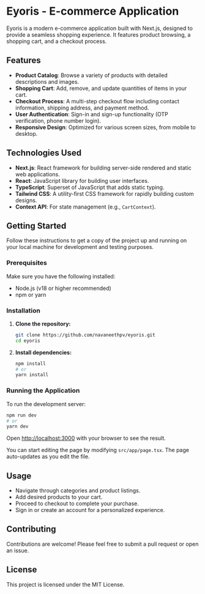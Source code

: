 # Eyoris - E-commerce Application

Eyoris is a modern e-commerce application built with Next.js, designed to provide a seamless shopping experience. It features product browsing, a shopping cart, and a checkout process.

## Features

*   **Product Catalog**: Browse a variety of products with detailed descriptions and images.
*   **Shopping Cart**: Add, remove, and update quantities of items in your cart.
*   **Checkout Process**: A multi-step checkout flow including contact information, shipping address, and payment method.
*   **User Authentication**: Sign-in and sign-up functionality (OTP verification, phone number login).
*   **Responsive Design**: Optimized for various screen sizes, from mobile to desktop.

## Technologies Used

*   **Next.js**: React framework for building server-side rendered and static web applications.
*   **React**: JavaScript library for building user interfaces.
*   **TypeScript**: Superset of JavaScript that adds static typing.
*   **Tailwind CSS**: A utility-first CSS framework for rapidly building custom designs.
*   **Context API**: For state management (e.g., `CartContext`).

## Getting Started

Follow these instructions to get a copy of the project up and running on your local machine for development and testing purposes.

### Prerequisites

Make sure you have the following installed:

*   Node.js (v18 or higher recommended)
*   npm or yarn

### Installation

1.  **Clone the repository:**

    ```bash
    git clone https://github.com/navaneethpv/eyoris.git
    cd eyoris
    ```

2.  **Install dependencies:**

    ```bash
    npm install
    # or
    yarn install
    ```

### Running the Application

To run the development server:

```bash
npm run dev
# or
yarn dev
```

Open [http://localhost:3000](http://localhost:3000) with your browser to see the result.

You can start editing the page by modifying `src/app/page.tsx`. The page auto-updates as you edit the file.

## Usage

*   Navigate through categories and product listings.
*   Add desired products to your cart.
*   Proceed to checkout to complete your purchase.
*   Sign in or create an account for a personalized experience.

## Contributing

Contributions are welcome! Please feel free to submit a pull request or open an issue.

## License

This project is licensed under the MIT License.
